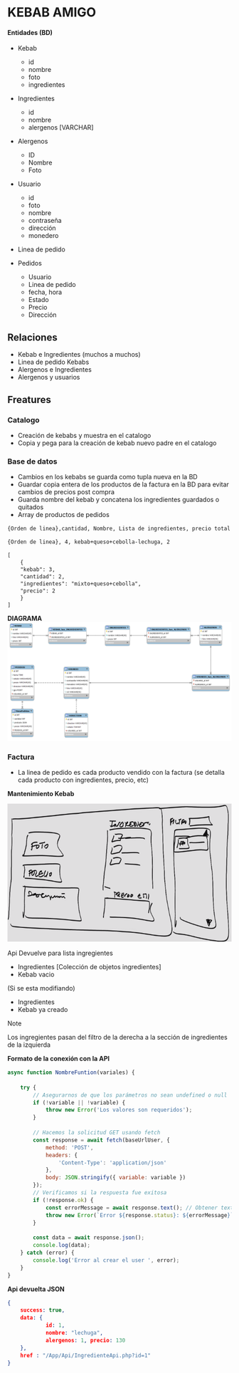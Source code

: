 # KEBAB AMIGO

#### Entidades (BD)

- Kebab
  - id
  - nombre
  - foto
  - ingredientes

- Ingredientes
  - id
  - nombre
  - alergenos [VARCHAR]

- Alergenos
  - ID
  - Nombre
  - Foto

- Usuario
  - id
  - foto
  - nombre
  - contraseña
  - dirección
  - monedero

- Linea de pedido

- Pedidos
  - Usuario
  - Linea de pedido
  - fecha, hora
  - Estado
  - Precio
  - Dirección

## Relaciones

- Kebab e Ingredientes (muchos a muchos)
-  Linea de pedido Kebabs 
- Alergenos e Ingredientes
- Alergenos y usuarios

## Freatures

### Catalogo
- Creación de kebabs y muestra en el catalogo
- Copia y pega para la creación de kebab nuevo padre en el catalogo

### Base de datos

- Cambios en los kebabs se guarda como tupla nueva en la BD
- Guardar copia entera de los productos de la factura en la BD para evitar cambios de precios post compra
- Guarda nombre del kebab y concatena los ingredientes guardados o quitados 
- Array de productos de pedidos
  
```
{Orden de linea},cantidad, Nombre, Lista de ingredientes, precio total
```
```
{Orden de linea}, 4, kebab+queso+cebolla-lechuga, 2
```
```
[
	{
	"kebab": 3,
	"cantidad": 2,
	"ingredientes": "mixto+queso+cebolla",
	"precio": 2
	}
]
```

**DIAGRAMA**
![alt text](assets/img/data-base.png)


### Factura
- La linea de pedido es cada producto vendido con la factura (se detalla cada producto con ingredientes, precio, etc)

**Mantenimiento Kebab**

![alt text](assets/img/mantenimiento_kebab.png)

Api Devuelve para lista ingregientes
- Ingredientes [Colección de objetos ingredientes]
- Kebab vacio
  
(Si se esta modifiando)
- Ingredientes 
- Kebab ya creado

>[!NOTE]
> Los ingregientes pasan del filtro de la derecha a la sección de ingredientes de la izquierda

**Formato de la conexión con la API**
```js
async function NombreFuntion(variales) {

    try {
        // Asegurarnos de que los parámetros no sean undefined o null
        if (!variable || !variable) {
            throw new Error('Los valores son requeridos');
        }

        // Hacemos la solicitud GET usando fetch
        const response = await fetch(baseUrlUser, {
            method: 'POST',
            headers: {
                'Content-Type': 'application/json'
            },
            body: JSON.stringify({ variable: variable })
        }); 
        // Verificamos si la respuesta fue exitosa
        if (!response.ok) {
            const errorMessage = await response.text(); // Obtener texto de la respuesta si hay error
            throw new Error(`Error ${response.status}: ${errorMessage}`);
        }

        const data = await response.json();
        console.log(data);
    } catch (error) {
        console.log('Error al crear el user ', error);
    }
}

```


**Api devuelta JSON**

```json
{
    success: true, 
    data: {
            id: 1, 
            nombre: "lechuga", 
            alergenos: 1, precio: 130
    }, 
    href : "/App/Api/IngredienteApi.php?id=1"
}

```